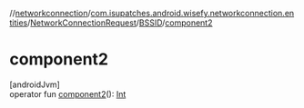 //[networkconnection](../../../../index.md)/[com.isupatches.android.wisefy.networkconnection.entities](../../index.md)/[NetworkConnectionRequest](../index.md)/[BSSID](index.md)/[component2](component2.md)

# component2

[androidJvm]\
operator fun [component2](component2.md)(): [Int](https://kotlinlang.org/api/latest/jvm/stdlib/kotlin/-int/index.html)
